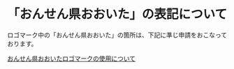 # 「おんせん県おおいた」の表記について
ロゴマーク中の「おんせん県おおいた」の箇所は、下記に準じ申請をおこなっております。

<a href="http://www.pref.oita.jp/soshiki/10820/onsenkenoita.html">おんせん県おおいたロゴマークの使用について</a>

